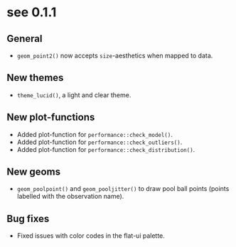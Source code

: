 # see 0.1.1

## General

* `geom_point2()` now accepts `size`-aesthetics when mapped to data.

## New themes

* `theme_lucid()`, a light and clear theme.

## New plot-functions

* Added plot-function for `performance::check_model()`.
* Added plot-function for `performance::check_outliers()`.
* Added plot-function for `performance::check_distribution()`.

## New geoms

* `geom_poolpoint()` and  `geom_pooljitter()` to draw pool ball points (points labelled with the observation name).

## Bug fixes

* Fixed issues with color codes in the flat-ui palette.